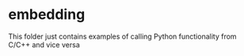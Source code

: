# embedding

This folder just contains examples of calling Python functionality from C/C++ and vice versa
